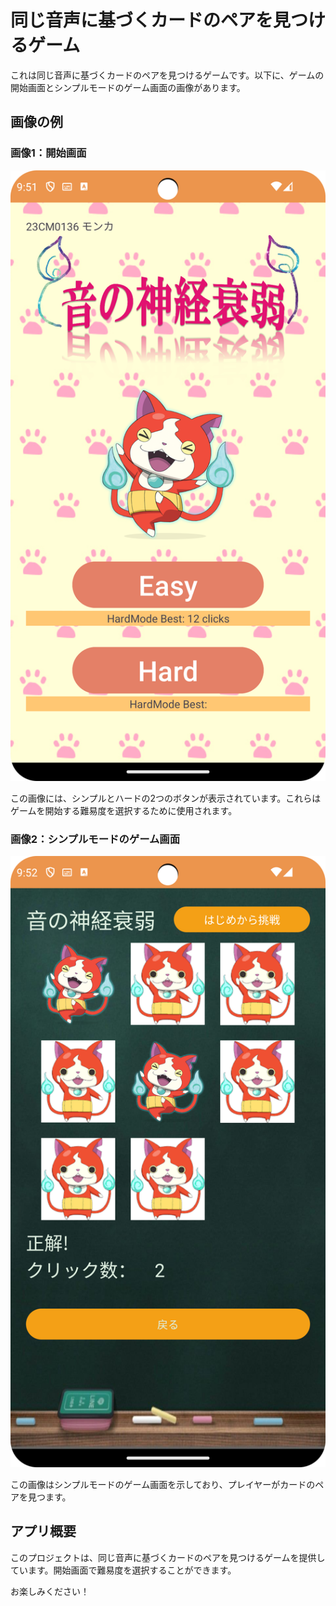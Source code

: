 # 同じ音声に基づくカードのペアを見つけるゲーム

これは同じ音声に基づくカードのペアを見つけるゲームです。以下に、ゲームの開始画面とシンプルモードのゲーム画面の画像があります。

## 画像の例

### 画像1：開始画面
![開始画面](images/sound01.png "開始画面")

この画像には、シンプルとハードの2つのボタンが表示されています。これらはゲームを開始する難易度を選択するために使用されます。

### 画像2：シンプルモードのゲーム画面
![シンプルモードのゲーム画面](images/sound02.png "シンプルモードのゲーム画面")

この画像はシンプルモードのゲーム画面を示しており、プレイヤーがカードのペアを見つます。

## アプリ概要

このプロジェクトは、同じ音声に基づくカードのペアを見つけるゲームを提供しています。開始画面で難易度を選択することができます。

お楽しみください！
